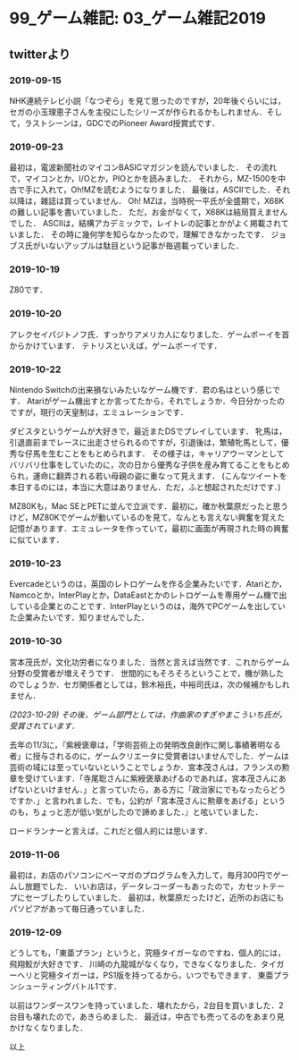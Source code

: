 # 99_ゲーム雑記: 03_ゲーム雑記2019

## twitterより

### 2019-09-15

NHK連続テレビ小説「なつぞら」を見て思ったのですが，20年後ぐらいには，セガの小玉理恵子さんを主役にしたシリーズが作られるかもしれません．そして，ラストシーンは，GDCでのPioneer Award授賞式です．

### 2019-09-23

最初は，電波新聞社のマイコンBASICマガジンを読んでいました．
その流れで，マイコンとか，I/Oとか，PIOとかを読みました．
それから，MZ-1500を中古で手に入れて，Oh!MZを読むようになりました．
最後は，ASCIIでした．それ以降は，雑誌は買っていません．
Oh! MZは，当時祝一平氏が全盛期で，X68Kの難しい記事を書いていました．
ただ，お金がなくて，X68Kは結局買えませんでした．
ASCIIは，結構アカデミックで，レイトレの記事とかがよく掲載されていました．
その時に幾何学を知らなかったので，理解できなかったです．
ジョブス氏がいないアップルは駄目という記事が毎週載っていました．

### 2019-10-19

Z80です．

### 2019-10-20

アレクセイパジトノフ氏．すっかりアメリカ人になりました．ゲームボーイを首からかけています．
テトリスといえば，ゲームボーイです．

### 2019-10-22

Nintendo Switchの出来損ないみたいなゲーム機です．君の名はという感じです．
Atariがゲーム機出すとか言ってたから，それでしょうか．今日分かったのですが，現行の天皇制は，エミュレーションです．

ダビスタというゲームが大好きで，最近またDSでプレイしています．
牝馬は，引退直前までレースに出走させられるのですが，引退後は，繁殖牝馬として，優秀な仔馬を生むことをもとめられます．
その様子は，キャリアウーマンとしてバリバリ仕事をしていたのに，次の日から優秀な子供を産み育てることをもとめられ，運命に翻弄される若い母親の姿に重なって見えます．
(こんなツイートを本日するのには，本当に大意はありません．ただ，ふと想起されただけです．)

MZ80Kも，Mac SEとPETに並んで立派です．最初に，確か秋葉原だったと思うけど，MZ80Kでゲームが動いているのを見て，なんとも言えない興奮を覚えた記憶があります．エミュレータを作っていて，最初に画面が再現された時の興奮に似ています．

### 2019-10-23

Evercadeというのは，英国のレトロゲームを作る企業みたいです．Atariとか，Namcoとか，InterPlayとか，DataEastとかのレトロゲームを専用ゲーム機で出している企業とのことです．InterPlayというのは，海外でPCゲームを出していた企業みたいです．知りませんでした．

### 2019-10-30

宮本茂氏が，文化功労者になりました．当然と言えば当然です．これからゲーム分野の受賞者が増えそうです．
世間的にもそろそろということで，機が熟したのでしょうか．セガ関係者としては，鈴木裕氏，中裕司氏は，次の候補かもしれません．

_(2023-10-29) その後，ゲーム部門としては，作曲家のすぎやまこういち氏が，受賞されています．_

去年の11/3に，『紫綬褒章は，「学術芸術上の発明改良創作に関し事績著明なる者」に授与されるのに，ゲームクリエータに受賞者はいませんでした．ゲームは芸術の域には至っていないということでしょうか．宮本茂さんは，フランスの勲章を受けています．「寺尾聡さんに紫綬褒章あげるのであれば，宮本茂さんにあげないといけません．」と言っていたら，ある方に「政治家にでもなったらどうですか．」と言われました．でも，公約が「宮本茂さんに勲章をあげる」というのも，ちょっと志が低い気がしたので諦めました．』と呟いていました．

ロードランナーと言えば，これだと個人的には思います．

### 2019-11-06

最初は，お店のパソコンにベーマガのプログラムを入力して，毎月300円でゲームし放題でした．
いいお店は，データレコーダーもあったので，カセットテープにセーブしたりしていました．
最初は，秋葉原だったけど，近所のお店にもパソピアがあって毎日通っていました．

### 2019-12-09

どうしても，「東亜プラン」というと，究極タイガーなのですね．個人的には，飛翔鮫が大好きです．
川崎の九龍城がなくなり，できなくなりました．タイガーヘリと究極タイガーは，PS1版を持ってるから，いつでもできます．
東亜プランシューティングバトル1です．

以前はワンダースワンを持っていました．壊れたから，2台目を買いました．2台目も壊れたので，あきらめました．
最近は，中古でも売ってるのをあまり見かけなくなりました．

以上